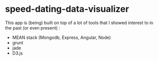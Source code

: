 # speed-dating-data-visualizer

This app is (being) built on top of a lot of tools that I showed interest to in the past (or even present) :
* MEAN stack (Mongodb, Express, Angular, Node)
* grunt
* jade
* D3.js
